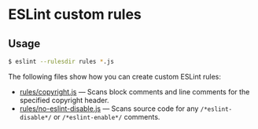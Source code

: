 # ESLint custom rules

## Usage

```sh
$ eslint --rulesdir rules *.js
```

The following files show how you can create custom ESLint rules:

- [rules/copyright.js](/rules/copyright.js) &mdash; Scans block comments and line comments for the specified copyright header.
- [rules/no-eslint-disable.js](/rules/no-eslint-disable.js) &mdash; Scans source code for any `/*eslint-disable*/` or `/*eslint-enable*/` comments.


